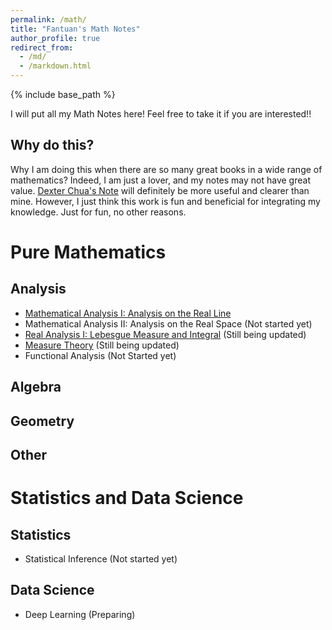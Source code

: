 ```yaml
---
permalink: /math/
title: "Fantuan's Math Notes"
author_profile: true
redirect_from: 
  - /md/
  - /markdown.html
---
```


{% include base_path %}

I will put all my Math Notes here! Feel free to take it if you are interested!!

Why do this?
------
Why I am doing this when there are so many great books in a wide range of mathematics? Indeed, I am just a lover, and my notes may not have great value. [Dexter Chua's Note](https://dec41.user.srcf.net/notes/) will definitely be more useful and clearer than mine. However, I just think this work is fun and beneficial for integrating my knowledge. Just for fun, no other reasons.

Pure Mathematics
======

Analysis
------
* [Mathematical Analysis I: Analysis on the Real Line](../assets/Notes_on_Introductory_Real_Analysis.pdf)
* Mathematical Analysis II: Analysis on the Real Space (Not started yet)
* [Real Analysis I: Lebesgue Measure and Integral](../assets/Real_Analysis.pdf) (Still being updated)
* [Measure Theory](../assets/Notes_on_Measure_Theory.pdf) (Still being updated)
* Functional Analysis (Not Started yet)

Algebra
------

Geometry
------

Other
------

Statistics and Data Science
======

Statistics
------
* Statistical Inference (Not started yet)

Data Science
------
* Deep Learning (Preparing)
